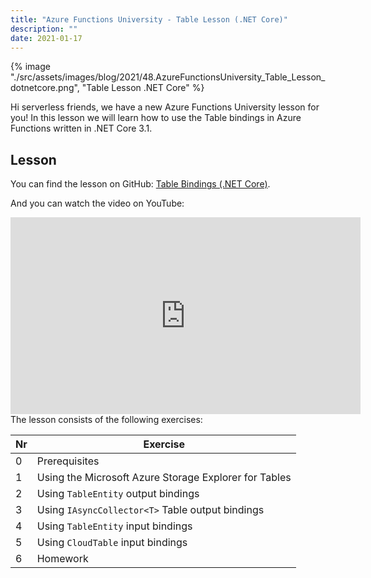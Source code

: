 ```yaml
---
title: "Azure Functions University - Table Lesson (.NET Core)"
description: ""
date: 2021-01-17
---
```


{% image "./src/assets/images/blog/2021/48.AzureFunctionsUniversity_Table_Lesson_dotnetcore.png", "Table Lesson .NET Core" %}

Hi serverless friends, we have a new Azure Functions University lesson for you! In this lesson we will learn how to use the Table bindings in Azure Functions written in .NET Core 3.1.

## Lesson

You can find the lesson on GitHub: [Table Bindings (.NET Core)](https://github.com/marcduiker/azure-functions-university/blob/main/lessons/dotnetcore31/table/README.md).

And you can watch the video on YouTube:

<iframe width="560" height="315" src="https://www.youtube.com/embed/xiNkCsupUTs" title="YouTube video player" frameborder="0" allow="accelerometer; autoplay; clipboard-write; encrypted-media; gyroscope; picture-in-picture" allowfullscreen></iframe>

<br>
The lesson consists of the following exercises:

|Nr|Exercise
|-|-
|0|Prerequisites
|1|Using the Microsoft Azure Storage Explorer for Tables
|2|Using `TableEntity` output bindings
|3|Using `IAsyncCollector<T>` Table output bindings
|4|Using `TableEntity` input bindings
|5|Using `CloudTable` input bindings
|6|Homework